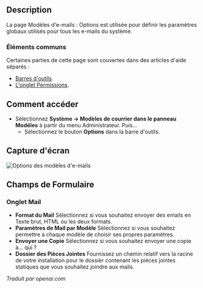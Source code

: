 <!-- Filename: Help4.x:Mail_Templates:_Options  / Display title: Modèles d'e-mails : Options -->

## Description

La page Modèles d'e-mails : Options est utilisée pour définir les paramètres globaux utilisés pour tous les e-mails du système.

### Éléments communs

Certaines parties de cette page sont couvertes dans des articles d'aide séparés :

* [Barres d'outils](jdocmanual?article=help/common-elements/toolbars).
* [L'onglet Permissions](jdocmanual?article=help/common-elements/edit-permissions).

## Comment accéder

- Sélectionnez **Système → Modèles de courrier dans le panneau Modèles** à partir du menu Administrateur. Puis...
  - Sélectionnez le bouton **Options** dans la barre d'outils.

## Capture d'écran

![Options des modèles d'e-mails](../../../fr/images/mail/mail-templates-options-mails-tab.png)

## Champs de Formulaire

### Onglet Mail

- **Format du Mail** Sélectionnez si vous souhaitez envoyer des emails en Texte brut, HTML ou les deux formats.
- **Paramètres de Mail par Modèle** Sélectionnez si vous souhaitez permettre à chaque modèle de choisir ses propres paramètres.
- **Envoyer une Copie** Sélectionnez si vous souhaitez envoyer une copie à... qui ?
- **Dossier des Pièces Jointes** Fournissez un chemin relatif vers la racine de votre installation pour le dossier contenant les pièces jointes statiques que vous souhaitez joindre aux mails.

*Traduit par openai.com*

